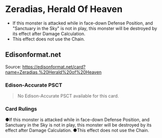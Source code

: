 # Zeradias, Herald Of Heaven

*   If this monster is attacked while in face-down Defense Position, and "Sanctuary in the Sky" is not in play, this monster will be destroyed by its effect after Damage Calculation.
*   This effect does not use the Chain.

## Edisonformat.net

Source: https://edisonformat.net/card?name=Zeradias,%20Herald%20of%20Heaven

### Edison-Accurate PSCT

> No Edison-Accurate PSCT available for this card.

### Card Rulings

●If this monster is attacked while in face-down Defense Position, and Sanctuary in the Sky is not in play, this monster will be destroyed by its effect after Damage Calculation.
●This effect does not use the Chain.
            